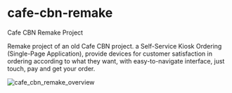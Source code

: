 # cafe-cbn-remake
Cafe CBN Remake Project

Remake project of an old Cafe CBN project. a Self-Service Kiosk Ordering (Single-Page Application), provide devices for customer satisfaction in ordering according to what they want, with easy-to-navigate interface, just touch, pay and get your order.

![cafe_cbn_remake_overview](https://github.com/rifaldiarifin/cafe-cbn-remake/assets/123008497/c0ccd45e-39de-4d28-a217-fe2cad61afe4)
